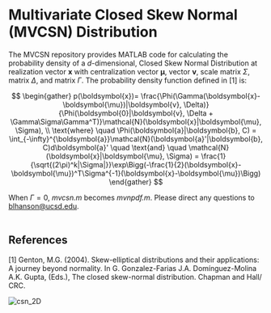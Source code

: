 # Multivariate Closed Skew Normal (MVCSN) Distribution 
The MVCSN repository provides MATLAB code for calculating the probability density of a *d*-dimensional, Closed Skew Normal Distribution at realization vector $\boldsymbol{x}$ with centralization vector $\boldsymbol{\mu}$, vector $\boldsymbol{v}$, scale matrix $\Sigma$, matrix $\Delta$, and matrix $\Gamma$. The probability density function defined in [1] is:  <br>

$$
\begin{gather}
    p(\boldsymbol{x})= \frac{\Phi(\Gamma(\boldsymbol{x}-\boldsymbol{\mu})|\boldsymbol{v}, \Delta)}{\Phi(\boldsymbol{0}|\boldsymbol{v}, \Delta + \Gamma\Sigma\Gamma^T)}\mathcal{N}(\boldsymbol{x}|\boldsymbol{\mu}, \Sigma),
    \\ 
    \text{where} \quad \Phi(\boldsymbol{a}|\boldsymbol{b}, C) = \int_{-\infty}^{\boldsymbol{a}}\mathcal{N}(\boldsymbol{a}'|\boldsymbol{b}, C)d\boldsymbol{a}' \quad \text{and} \quad \mathcal{N}(\boldsymbol{x}|\boldsymbol{\mu}, \Sigma) = \frac{1}{\sqrt{(2\pi)^k|\Sigma|}}\exp\Bigg(-\frac{1}{2}(\boldsymbol{x}-\boldsymbol{\mu})^T\Sigma^{-1}(\boldsymbol{x}-\boldsymbol{\mu})\Bigg)
\end{gather}
$$

When $\Gamma = 0$, *mvcsn.m* becomes *mvnpdf.m*. Please direct any questions to blhanson@ucsd.edu. <br><br>

## References
[1] Genton, M.G. (2004). Skew-elliptical distributions and their applications: A journey beyond normality. In G. Gonzalez-Farias J.A. Domínguez-Molina A.K. Gupta, (Eds.), The closed skew-normal distribution. Chapman and Hall/ CRC. 

![csn_2D](https://github.com/user-attachments/assets/737e1b06-ae4e-4dc8-a998-0bc9c1f0ce0c)
